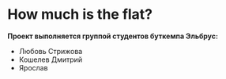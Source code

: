 # How much is the flat?

**Проект выполняется группой студентов буткемпа Эльбрус:**
* Любовь Стрижова
* Кошелев Дмитрий
* Ярослав

  
